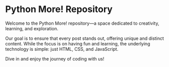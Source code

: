 # Python More! Repository

Welcome to the Python More! repository—a space dedicated to creativity, learning, and exploration.

Our goal is to ensure that every post stands out, offering unique and distinct content. While the focus is on having fun and learning, the underlying technology is simple: just HTML, CSS, and JavaScript.

Dive in and enjoy the journey of coding with us!
